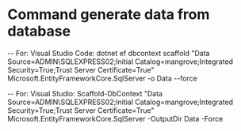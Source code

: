 # Command generate data from database
-- For: Visual Studio Code:
dotnet ef dbcontext scaffold "Data Source=ADMIN\SQLEXPRESS02;Initial Catalog=mangrove;Integrated Security=True;Trust Server Certificate=True" Microsoft.EntityFrameworkCore.SqlServer -o Data --force

-- For: Visual Studio:
Scaffold-DbContext "Data Source=ADMIN\SQLEXPRESS02;Initial Catalog=mangrove;Integrated Security=True;Trust Server Certificate=True" Microsoft.EntityFrameworkCore.SqlServer -OutputDir Data -Force
